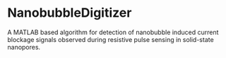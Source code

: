# NanobubbleDigitizer
A MATLAB based algorithm for detection of nanobubble induced current blockage signals observed during resistive pulse sensing in solid-state nanopores.

